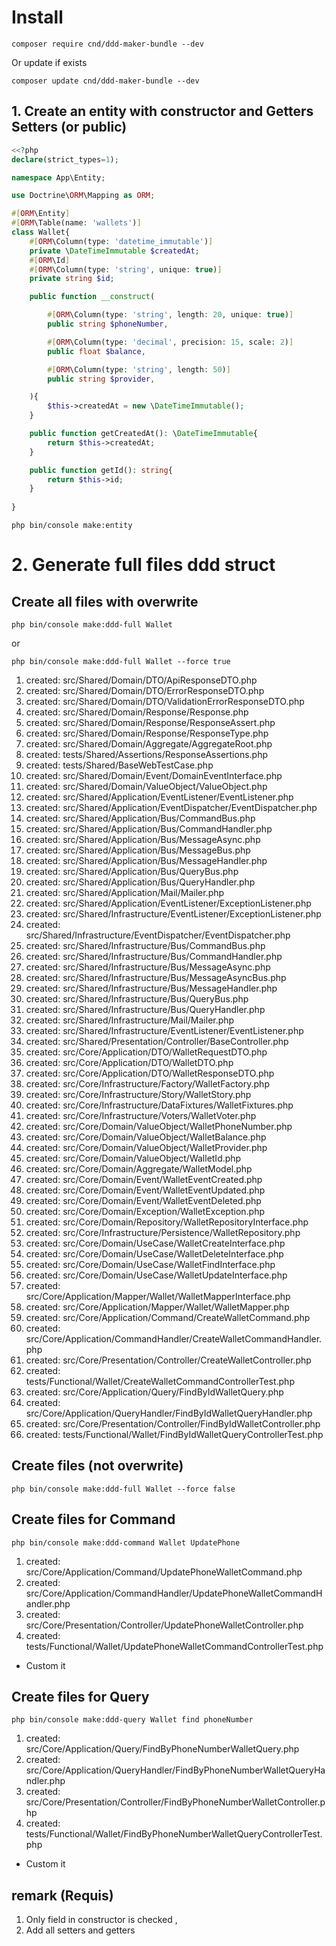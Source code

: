 # Install 

```
composer require cnd/ddd-maker-bundle --dev
```
Or update if exists
```
composer update cnd/ddd-maker-bundle --dev
```
##  1. Create an entity with constructor and Getters Setters (or public)

```php
<<?php
declare(strict_types=1);

namespace App\Entity;

use Doctrine\ORM\Mapping as ORM;

#[ORM\Entity]
#[ORM\Table(name: 'wallets')]
class Wallet{
	#[ORM\Column(type: 'datetime_immutable')]
	private \DateTimeImmutable $createdAt;
	#[ORM\Id]
	#[ORM\Column(type: 'string', unique: true)]
	private string $id;

	public function __construct(

		#[ORM\Column(type: 'string', length: 20, unique: true)]
		public string $phoneNumber,

		#[ORM\Column(type: 'decimal', precision: 15, scale: 2)]
		public float $balance,

		#[ORM\Column(type: 'string', length: 50)]
		public string $provider,

	){
		$this->createdAt = new \DateTimeImmutable();
	}

	public function getCreatedAt(): \DateTimeImmutable{
		return $this->createdAt;
	}

	public function getId(): string{
		return $this->id;
	}
	
}
```


```
php bin/console make:entity  
```

# 2. Generate full files ddd struct

## Create all files with overwrite
```
php bin/console make:ddd-full Wallet 
```
or

```
php bin/console make:ddd-full Wallet --force true
``` 
1. created: src/Shared/Domain/DTO/ApiResponseDTO.php
2. created: src/Shared/Domain/DTO/ErrorResponseDTO.php
3. created: src/Shared/Domain/DTO/ValidationErrorResponseDTO.php
4. created: src/Shared/Domain/Response/Response.php
5. created: src/Shared/Domain/Response/ResponseAssert.php
6. created: src/Shared/Domain/Response/ResponseType.php
7. created: src/Shared/Domain/Aggregate/AggregateRoot.php
8. created: tests/Shared/Assertions/ResponseAssertions.php
9. created: tests/Shared/BaseWebTestCase.php
10. created: src/Shared/Domain/Event/DomainEventInterface.php
11. created: src/Shared/Domain/ValueObject/ValueObject.php
12. created: src/Shared/Application/EventListener/EventListener.php
13. created: src/Shared/Application/EventDispatcher/EventDispatcher.php
14. created: src/Shared/Application/Bus/CommandBus.php
15. created: src/Shared/Application/Bus/CommandHandler.php
16. created: src/Shared/Application/Bus/MessageAsync.php
17. created: src/Shared/Application/Bus/MessageBus.php
18. created: src/Shared/Application/Bus/MessageHandler.php
19. created: src/Shared/Application/Bus/QueryBus.php
20. created: src/Shared/Application/Bus/QueryHandler.php
21. created: src/Shared/Application/Mail/Mailer.php
22. created: src/Shared/Application/EventListener/ExceptionListener.php
23. created: src/Shared/Infrastructure/EventListener/ExceptionListener.php
24. created: src/Shared/Infrastructure/EventDispatcher/EventDispatcher.php
25. created: src/Shared/Infrastructure/Bus/CommandBus.php
26. created: src/Shared/Infrastructure/Bus/CommandHandler.php
27. created: src/Shared/Infrastructure/Bus/MessageAsync.php
28. created: src/Shared/Infrastructure/Bus/MessageAsyncBus.php
29. created: src/Shared/Infrastructure/Bus/MessageHandler.php
30. created: src/Shared/Infrastructure/Bus/QueryBus.php
31. created: src/Shared/Infrastructure/Bus/QueryHandler.php
32. created: src/Shared/Infrastructure/Mail/Mailer.php
33. created: src/Shared/Infrastructure/EventListener/EventListener.php
34. created: src/Shared/Presentation/Controller/BaseController.php
35. created: src/Core/Application/DTO/WalletRequestDTO.php
36. created: src/Core/Application/DTO/WalletDTO.php
37. created: src/Core/Application/DTO/WalletResponseDTO.php
38. created: src/Core/Infrastructure/Factory/WalletFactory.php
39. created: src/Core/Infrastructure/Story/WalletStory.php
40. created: src/Core/Infrastructure/DataFixtures/WalletFixtures.php
41. created: src/Core/Infrastructure/Voters/WalletVoter.php
42. created: src/Core/Domain/ValueObject/WalletPhoneNumber.php
43. created: src/Core/Domain/ValueObject/WalletBalance.php
44. created: src/Core/Domain/ValueObject/WalletProvider.php
45. created: src/Core/Domain/ValueObject/WalletId.php
46. created: src/Core/Domain/Aggregate/WalletModel.php
47. created: src/Core/Domain/Event/WalletEventCreated.php
48. created: src/Core/Domain/Event/WalletEventUpdated.php
49. created: src/Core/Domain/Event/WalletEventDeleted.php
50. created: src/Core/Domain/Exception/WalletException.php
51. created: src/Core/Domain/Repository/WalletRepositoryInterface.php
52. created: src/Core/Infrastructure/Persistence/WalletRepository.php
53. created: src/Core/Domain/UseCase/WalletCreateInterface.php
54. created: src/Core/Domain/UseCase/WalletDeleteInterface.php
55. created: src/Core/Domain/UseCase/WalletFindInterface.php
56. created: src/Core/Domain/UseCase/WalletUpdateInterface.php
57. created: src/Core/Application/Mapper/Wallet/WalletMapperInterface.php
58. created: src/Core/Application/Mapper/Wallet/WalletMapper.php
59. created: src/Core/Application/Command/CreateWalletCommand.php
60. created: src/Core/Application/CommandHandler/CreateWalletCommandHandler.php
61. created: src/Core/Presentation/Controller/CreateWalletController.php
62. created: tests/Functional/Wallet/CreateWalletCommandControllerTest.php
63. created: src/Core/Application/Query/FindByIdWalletQuery.php
64. created: src/Core/Application/QueryHandler/FindByIdWalletQueryHandler.php
65. created: src/Core/Presentation/Controller/FindByIdWalletController.php
66. created: tests/Functional/Wallet/FindByIdWalletQueryControllerTest.php

## Create files (not overwrite)
```
php bin/console make:ddd-full Wallet --force false
``` 
## Create files for Command 
```
php bin/console make:ddd-command Wallet UpdatePhone 
``` 
1. created: src/Core/Application/Command/UpdatePhoneWalletCommand.php
2. created: src/Core/Application/CommandHandler/UpdatePhoneWalletCommandHandler.php
3. created: src/Core/Presentation/Controller/UpdatePhoneWalletController.php
4. created: tests/Functional/Wallet/UpdatePhoneWalletCommandControllerTest.php

- Custom it
## Create files for Query
```
php bin/console make:ddd-query Wallet find phoneNumber
``` 
1. created: src/Core/Application/Query/FindByPhoneNumberWalletQuery.php
2. created: src/Core/Application/QueryHandler/FindByPhoneNumberWalletQueryHandler.php
3. created: src/Core/Presentation/Controller/FindByPhoneNumberWalletController.php
4. created: tests/Functional/Wallet/FindByPhoneNumberWalletQueryControllerTest.php

- Custom it
## remark (Requis)
1. Only field in constructor is checked , 
2. Add all setters and getters
